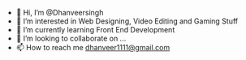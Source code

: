 - 👋 Hi, I’m @Dhanveersingh
- 👀 I’m interested in Web Designing, Video Editing and Gaming Stuff
- 🌱 I’m currently learning Front End Development
- 💞️ I’m looking to collaborate on ...
- 📫 How to reach me dhanveer1111@gmail.com

<!---
Dhanveersingh/Dhanveersingh is a ✨ special ✨ repository because its `README.md` (this file) appears on your GitHub profile.
You can click the Preview link to take a look at your changes.
--->
